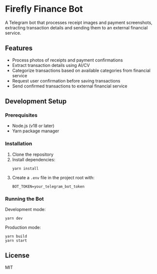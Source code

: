 # Firefly Finance Bot

A Telegram bot that processes receipt images and payment screenshots, extracting transaction details and sending them to an external financial service.

## Features

- Process photos of receipts and payment confirmations
- Extract transaction details using AI/CV
- Categorize transactions based on available categories from financial service
- Request user confirmation before saving transactions
- Send confirmed transactions to external financial service

## Development Setup

### Prerequisites

- Node.js (v18 or later)
- Yarn package manager

### Installation

1. Clone the repository
2. Install dependencies:
   ```
   yarn install
   ```
3. Create a `.env` file in the project root with:
   ```
   BOT_TOKEN=your_telegram_bot_token
   ```

### Running the Bot

Development mode:
```
yarn dev
```

Production mode:
```
yarn build
yarn start
```

## License

MIT
